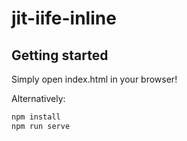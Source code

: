 # jit-iife-inline

## Getting started

Simply open index.html in your browser!

Alternatively:

```bash
npm install
npm run serve
```
